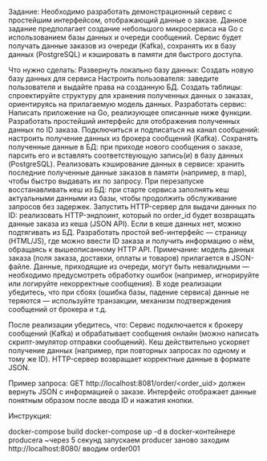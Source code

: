 Задание: 
Необходимо разработать демонстрационный сервис с простейшим интерфейсом, отображающий данные о заказе. 
Данное задание предполагает создание небольшого микросервиса на Go с использованием базы данных и очереди сообщений. 
Сервис будет получать данные заказов из очереди (Kafka), сохранять их в базу данных (PostgreSQL) и кэшировать в памяти для быстрого доступа.

Что нужно сделать: 
Развернуть локально базу данных: 
Cоздать новую базу данных для сервиса Настроить пользователя: 
заведите пользователя и выдайте права на созданную БД.
Создать таблицы: спроектируйте структуру для хранения полученных данных о заказах, ориентируясь на прилагаемую модель данных.
Разработать сервис: Написать приложение на Go, реализующее описанные ниже функции. 
Разработать простейший интерфейс для отображения полученных данных по ID заказа. 
Подключиться и подписаться на канал сообщений: настроить получение данных из брокера сообщений (Kafka). 
Сохранять полученные данные в БД: при приходе нового сообщения о заказе, парсить его и вставлять соответствующую запись(и) в базу данных (PostgreSQL). 
Реализовать кэширование данных в сервисе: хранить последние полученные данные заказов в памяти (например, в map), чтобы быстро выдавать их по запросу. 
При перезапуске восстанавливать кеш из БД: при старте сервиса заполнять кеш актуальными данными из базы, чтобы продолжить обслуживание запросов без задержек. 
Запустить HTTP-сервер для выдачи данных по ID: реализовать HTTP-эндпоинт, который по order_id будет возвращать данные заказа из кеша (JSON API). 
Если в кеше данных нет, можно подтягивать из БД. 
Разработать простой веб-интерфейс — страницу (HTML/JS), где можно ввести ID заказа и получить информацию о нём, обращаясь к вышеописанному HTTP API. 
Примечание: модель данных заказа (поля заказа, доставки, оплаты и товаров) прилагается в JSON-файле. 
Данные, приходящие из очереди, могут быть невалидными — необходимо предусмотреть обработку ошибок (например, игнорируйте или логируйте некорректные сообщения). 
В ходе реализации убедитесь, что при сбоях (ошибка базы, падение сервиса) данные не теряются — используйте транзакции, механизм подтверждения сообщений от брокера и т.д.

После реализации убедитесь, что: Сервис подключается к брокеру сообщений (Kafka) и обрабатывает сообщения онлайн (можно написать скрипт-эмулятор отправки сообщений). 
Кеш действительно ускоряет получение данных (например, при повторных запросах по одному и тому же ID). HTTP-сервер возвращает корректные данные в формате JSON.

Пример запроса: GET http://localhost:8081/order/<order_uid> должен вернуть JSON с информацией о заказе. Интерфейс отображает данные понятным образом после ввода ID и нажатия кнопки.

Инструкция:

docker-compose build
docker-compose up -d
в docker-контейнере producerа ~через 5 секунд запускаем producer заново
заходим http://localhost:8080/
вводим order001